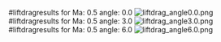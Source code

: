 #liftdragresults for  Ma: 0.5 angle: 0.0
![liftdrag_angle0.0.png](liftdrag_angle0.0.png)
#liftdragresults for  Ma: 0.5 angle: 3.0
![liftdrag_angle3.0.png](liftdrag_angle3.0.png)
#liftdragresults for  Ma: 0.5 angle: 6.0
![liftdrag_angle6.0.png](liftdrag_angle6.0.png)
